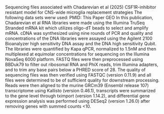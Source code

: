 Sequencing files associated with Chadarevian et al (2025) CSF1R-inhibitor resistant model for CNS-wide microglia replacement strategies
The following data sets werw used:
  PMID: This Paper
  GEO
In this publication, Chadarevian et al RNA libraries were made using the Illumina TruSeq Stranded mRNA kit which utilizes oligo-dT beads to select and amplify mRNA. cDNA was synthesized using nine rounds of PCR and quality and concentrations of the DNA libraries were assayed using the Agilent 2100 Bioanalyzer high sensitivity DNA assay and the DNA high sensitivity Qubit. The libraries were quantified by Kapa qPCR, normalized to 1.5nM and then multiplexed at equimolar concentrations for sequencing on the Illumina NovaSeq 6000 platform. FASTQ files were then preprocessed using BBDuk79 to filter out ribosomal RNA and PhiX reads, trim Illumina adapters, and to trim any base pairs below a PHRED score of 28. The quality of sequencing files was then verified using FASTQC (version 0.11.9) and all files were determined to be of sufficient quality for downstream processing. Reads were then aligned to the murine GRCm39 (Ensembl release 107) transcriptome using Kallisto (version 0.46.1), transcripts were summarized to the gene level through tximport (version 1.14.2), and differential gene expression analysis was performed using DESeq2 (version 1.26.0) after removing genes with summed counts <10. 
